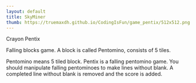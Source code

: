 ```yaml
---
layout: default
title: SkyMiner
thumb: https://truemaxdh.github.io/CodingIsFun/game_pentix/512x512.png
---
```

Crayon Pentix

Falling blocks game. A block is called Pentomino, consists of 5 tiles.

Pentomino means 5 tiled block.
Pentix is a falling pentomino game.
You should manipulate falling pentominoes to make lines without blank.
A completed line without blank is removed and the score is added.
